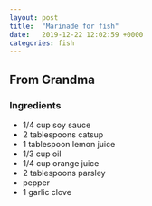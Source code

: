 ```yaml
---
layout: post
title:  "Marinade for fish"
date:   2019-12-22 12:02:59 +0000
categories: fish
---
```


## From Grandma
### Ingredients
* 1/4 cup soy sauce
* 2 tablespoons catsup
* 1 tablespoon lemon juice
* 1/3 cup oil
* 1/4 cup orange juice
* 2 tablespoons parsley
* pepper
* 1 garlic clove